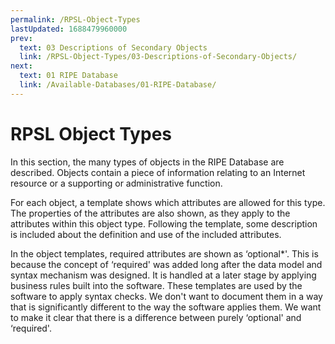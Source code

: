 ```yaml
---
permalink: /RPSL-Object-Types
lastUpdated: 1688479960000
prev:
  text: 03 Descriptions of Secondary Objects
  link: /RPSL-Object-Types/03-Descriptions-of-Secondary-Objects/
next:
  text: 01 RIPE Database
  link: /Available-Databases/01-RIPE-Database/
---
```


# RPSL Object Types

In this section, the many types of objects in the RIPE Database are described. Objects contain a piece of information relating to an Internet resource or a supporting or administrative function.

For each object, a template shows which attributes are allowed for this type. The properties of the attributes are also shown, as they apply to the attributes within this object type. Following the template, some description is included about the definition and use of the included attributes.


In the object templates, required attributes are shown as ‘optional*'. This is because the concept of ‘required' was added long after the data model and syntax mechanism was designed. It is handled at a later stage by applying business rules built into the software. These templates are used by the software to apply syntax checks. We don't want to document them in a way that is significantly different to the way the software applies them. We want to make it clear that there is a difference between purely ‘optional' and ‘required'.
